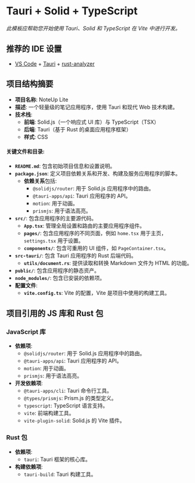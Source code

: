 # Tauri + Solid + TypeScript

*此模板应帮助您开始使用 Tauri、Solid 和 TypeScript 在 Vite 中进行开发。*

## 推荐的 IDE 设置

- [VS Code](https://code.visualstudio.com/) + [Tauri](https://marketplace.visualstudio.com/items?itemName=tauri-apps.tauri-vscode) + [rust-analyzer](https://marketplace.visualstudio.com/items?itemName=rust-lang.rust-analyzer)

## 项目结构摘要

- **项目名称**: NoteUp Lite
- **描述**: 一个轻量级的笔记应用程序，使用 Tauri 和现代 Web 技术构建。
- **技术栈**:
  - **前端**: Solid.js（一个响应式 UI 库）与 TypeScript（TSX）
  - **后端**: Tauri（基于 Rust 的桌面应用程序框架）
  - **样式**: CSS

#### 关键文件和目录:
- **`README.md`**: 包含初始项目信息和设置说明。
- **`package.json`**: 定义项目依赖关系和开发、构建及服务应用程序的脚本。
  - **依赖关系**包括:
    - `@solidjs/router`: 用于 Solid.js 应用程序中的路由。
    - `@tauri-apps/api`: Tauri 应用程序的 API。
    - `motion`: 用于动画。
    - `prismjs`: 用于语法高亮。
- **`src/`**: 包含应用程序的主要源代码。
  - **`App.tsx`**: 管理全局设置和路由的主要应用程序组件。
  - **`pages/`**: 包含应用程序的不同页面，例如 `home.tsx` 用于主页，`settings.tsx` 用于设置。
  - **`components/`**: 包含可重用的 UI 组件，如 `PageContainer.tsx`。
- **`src-tauri/`**: 包含 Tauri 应用程序的 Rust 后端代码。
  - **`utils/document.rs`**: 提供读取和转换 Markdown 文件为 HTML 的功能。
- **`public/`**: 包含应用程序的静态资产。
- **`node_modules/`**: 包含已安装的依赖项。
- **配置文件**:
  - **`vite.config.ts`**: Vite 的配置，Vite 是项目中使用的构建工具。

## 项目引用的 JS 库和 Rust 包

### JavaScript 库
- **依赖项**:
  - `@solidjs/router`: 用于 Solid.js 应用程序中的路由。
  - `@tauri-apps/api`: Tauri 应用程序的 API。
  - `motion`: 用于动画。
  - `prismjs`: 用于语法高亮。
- **开发依赖项**:
  - `@tauri-apps/cli`: Tauri 命令行工具。
  - `@types/prismjs`: Prism.js 的类型定义。
  - `typescript`: TypeScript 语言支持。
  - `vite`: 前端构建工具。
  - `vite-plugin-solid`: Solid.js 的 Vite 插件。

### Rust 包
- **依赖项**:
  - `tauri`: Tauri 框架的核心库。
- **构建依赖项**:
  - `tauri-build`: Tauri 构建工具。
